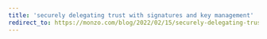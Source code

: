 ```yaml
---
title: 'securely delegating trust with signatures and key management'
redirect_to: https://monzo.com/blog/2022/02/15/securely-delegating-trust-with-digital-signatures-and-secret-storage-systems
---
```

